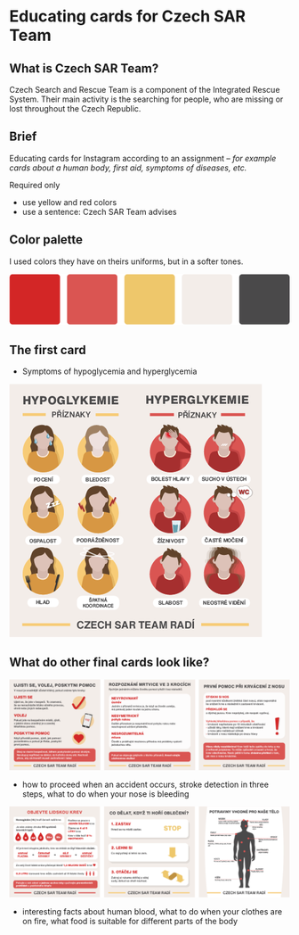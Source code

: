 # Educating cards for Czech SAR Team
## What is Czech SAR Team?
Czech Search and Rescue Team is a component of the Integrated Rescue System.
Their main activity is the searching for people, who are missing or lost throughout the Czech Republic.
## Brief
Educating cards for Instagram according to an assignment – _for example cards about a human body, first aid, symptoms of diseases, etc._

Required only 
- use yellow and red colors
- use a sentence: Czech SAR Team advises 

## Color palette
I used colors they have on theirs uniforms, but in a softer tones.

![Collor palette.](img/barvy.png)

## The first card
- Symptoms of hypoglycemia and hyperglycemia

![Symptoms of hypoglycemia and hyperglycemia.](img/1.png)

## What do other final cards look like? 
![Czech SAR Team cards1.](img/s1.png)
- how to proceed when an accident occurs, stroke detection in three steps, what to do when your nose is bleeding

![Czech SAR Team cards2.](img/s2.png)
- interesting facts about human blood, what to do when your clothes are on fire, what food is suitable for different parts of the body 
